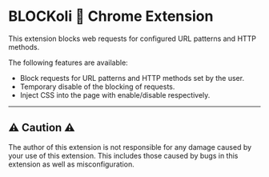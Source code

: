 # BLOCKoli 🥦 Chrome Extension

This extension blocks web requests for configured URL patterns and HTTP methods.

The following features are available:
* Block requests for URL patterns and HTTP methods set by the user.
* Temporary disable of the blocking of requests.
* Inject CSS into the page with enable/disable respectively.


---
## ⚠ Caution ⚠
The author of this extension is not responsible for any damage caused by your use of this extension. This includes those caused by bugs in this extension as well as misconfiguration.
